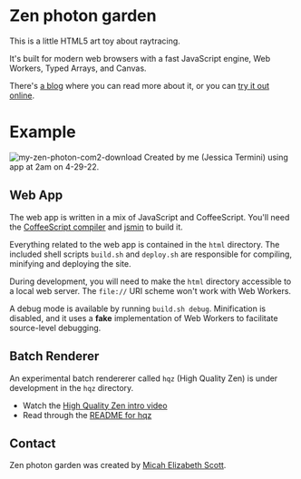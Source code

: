 Zen photon garden
=================

This is a little HTML5 art toy about raytracing.

It's built for modern web browsers with a fast JavaScript engine, Web Workers, Typed Arrays, and Canvas.

There's [a blog](http://scanlime.org/category/projects/zen-photon-garden/) where you can read more about it, or you can [try it out online](http://zenphoton.com).

Example
=======
![my-zen-photon-com2-download](https://user-images.githubusercontent.com/100001251/165892563-6200e1af-a80f-4f8a-a4dc-bf92c41f70e1.png)
Created by me (Jessica Termini) using app at 2am on 4-29-22.

Web App
-------

The web app is written in a mix of JavaScript and CoffeeScript. You'll need the [CoffeeScript compiler](http://coffeescript.org) and [jsmin](http://www.crockford.com/javascript/jsmin.html) to build it.

Everything related to the web app is contained in the `html` directory. The included shell scripts `build.sh` and `deploy.sh` are responsible for compiling, minifying and deploying the site.

During development, you will need to make the `html` directory accessible to a local web server. The `file://` URI scheme won't work with Web Workers.

A debug mode is available by running `build.sh debug`. Minification is disabled, and it uses a **fake** implementation of Web Workers to facilitate source-level debugging.

Batch Renderer
--------------

An experimental batch rendererer called `hqz` (High Quality Zen) is under development in the `hqz` directory. 

* Watch the [High Quality Zen intro video](http://www.youtube.com/watch?v=obbew_7_Xo8)
* Read through the [README for hqz](https://github.com/scanlime/zenphoton/blob/master/hqz/README.md)

Contact
-------

Zen photon garden was created by [Micah Elizabeth Scott](http://scanlime.org/contact).
